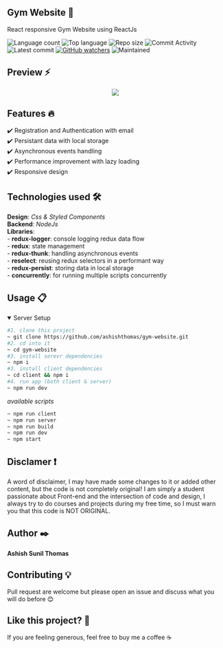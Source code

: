 ## Gym Website 🎯

React responsive Gym Website using ReactJs

![Language count](https://img.shields.io/github/languages/count/letnagao/gym-website?color=green)
![Top language](https://img.shields.io/github/languages/top/letnagao/gym-website?color=ff69b4)
![Repo size](https://img.shields.io/github/repo-size/letnagao/gym-website?color=yellow)
![Commit Activity](https://img.shields.io/github/commit-activity/y/letnagao/gym-website?color=blue)
![Latest commit](https://img.shields.io/github/last-commit/letnagao/gym-website?color=red)
[![GitHub watchers](https://img.shields.io/github/watchers/letnagao/gym-website?logo=GitHub)](https://github.com/letnagao/gym-website/watchers)
![Maintained](https://img.shields.io/maintenance/yes/9999)

</ul><h2> Preview ⚡️</h2>
<p align="center">
  <img src="https://user-images.githubusercontent.com/99754900/178131437-4b89e398-f451-46b5-b40e-a5fa2275166c.jpg" />
</p>

## Features 🔥

✔️ Registration and Authentication with email <br />
✔️ Persistant data with local storage <br />
✔️ Asynchronous events handling <br />
✔️ Performance improvement with lazy loading <br />
✔️ Responsive design <br />

## Technologies used 🛠️

**Design**: _Css & Styled Components_<br />
**Backend**: _NodeJs_ <br />
**Libraries**: <br /> - **redux-logger**: console logging redux data flow <br /> - **redux**: state management <br /> - **redux-thunk**: handling asynchronous events <br /> - **reselect**: reusing redux selectors in a performant way <br /> - **redux-persist**: storing data in local storage <br /> - **concurrently**: for running multiple scripts concurrently <br />

## Usage 📋

<details open>
<summary>Server Setup</summary>

```bash
#1. clone this project
~ git clone https://github.com/ashishthomas/gym-website.git
#2. cd into it
~ cd gym-website
#3. install serevr dependencies
~ npm i
#3. install client dependencies
~ cd client && npm i
#4. run app (both client & server)
~ npm run dev
```

_available scripts_

```bash
~ npm run client
~ npm run server
~ npm run build
~ npm run dev
~ npm start
```

</details>

## Disclamer ❗️

A word of disclaimer, I may have made some changes to it or added other content, but the code is not completely original!
I am simply a student passionate about Front-end and the intersection of code and design, I always try to do courses and projects during my free time, so I must warn you that this code is NOT ORIGINAL.

## Author ✒️

**Ashish Sunil Thomas**

## Contributing 💡

Pull request are welcome but please open an issue and discuss what you will do before 😊

## Like this project? 💖

If you are feeling generous, feel free to buy me a coffee ☕️
